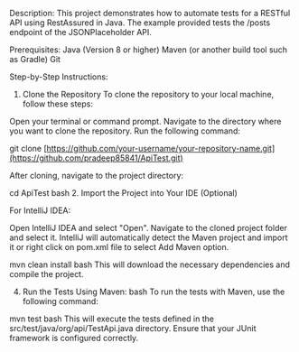 Description:
This project demonstrates how to automate tests for a RESTful API using RestAssured in Java. The example provided tests the /posts endpoint of the JSONPlaceholder API.

Prerequisites:
Java (Version 8 or higher)
Maven (or another build tool such as Gradle)
Git

Step-by-Step Instructions:
1. Clone the Repository
To clone the repository to your local machine, follow these steps:

Open your terminal or command prompt.
Navigate to the directory where you want to clone the repository.
Run the following command:

git clone [https://github.com/your-username/your-repository-name.git](https://github.com/pradeep85841/ApiTest.git)

After cloning, navigate to the project directory:

cd ApiTest
bash
2. Import the Project into Your IDE (Optional)

For IntelliJ IDEA:

Open IntelliJ IDEA and select "Open".
Navigate to the cloned project folder and select it.
IntelliJ will automatically detect the Maven project and import it or right click on pom.xml file to select Add Maven option.


mvn clean install
bash
This will download the necessary dependencies and compile the project.

4. Run the Tests
Using Maven:
bash
To run the tests with Maven, use the following command:

mvn test
bash
This will execute the tests defined in the src/test/java/org/api/TestApi.java directory. Ensure that your JUnit framework is configured correctly.

